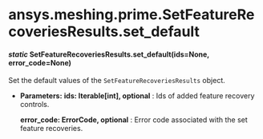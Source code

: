 # ansys.meshing.prime.SetFeatureRecoveriesResults.set_default



#### *static* SetFeatureRecoveriesResults.set_default(ids=None, error_code=None)

Set the default values of the `SetFeatureRecoveriesResults` object.

* **Parameters:**
  **ids: Iterable[int], optional**
  : Ids of added feature recovery controls.

  **error_code: ErrorCode, optional**
  : Error code associated with the set feature recoveries.

<!-- !! processed by numpydoc !! -->
